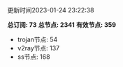 更新时间2023-01-24 23:22:38

**总订阅: 73**
**总节点: 2341**
**有效节点: 359**
- trojan节点: 54
- v2ray节点: 137
- ss节点: 168
